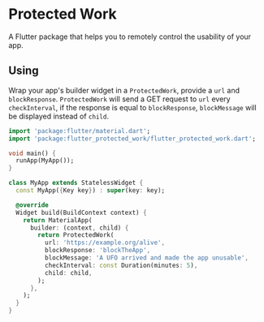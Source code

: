 # Protected Work

A Flutter package that helps you to remotely control the usability of your app.

## Using

Wrap your app's builder widget in a `ProtectedWork`, provide a `url` and
`blockResponse`. `ProtectedWork` will send a GET request to `url` every
`checkInterval`, if the response is equal to `blockResponse`, `blockMessage`
will be displayed instead of `child`.

```dart
import 'package:flutter/material.dart';
import 'package:flutter_protected_work/flutter_protected_work.dart';

void main() {
  runApp(MyApp());
}

class MyApp extends StatelessWidget {
  const MyApp({Key key}) : super(key: key);

  @override
  Widget build(BuildContext context) {
    return MaterialApp(
      builder: (context, child) {
        return ProtectedWork(
          url: 'https://example.org/alive',
          blockResponse: 'blockTheApp',
          blockMessage: 'A UFO arrived and made the app unusable',
          checkInterval: const Duration(minutes: 5),
          child: child,
        );
      },
    );
  }
}
```

